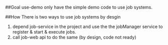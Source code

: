 ##Goal
use-demo only have the simple demo code to use job systems.

##How
There is two ways to use job systems by desgin
1. depend job-service in the project and use the the jobManager service to register & start & execute jobs.
2. call job-web api to do the same (by design, code not ready)

